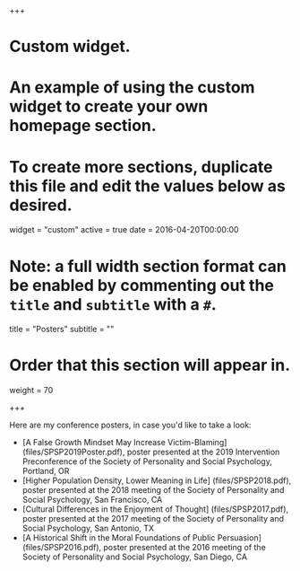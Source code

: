 +++
# Custom widget.
# An example of using the custom widget to create your own homepage section.
# To create more sections, duplicate this file and edit the values below as desired.
widget = "custom"
active = true
date = 2016-04-20T00:00:00

# Note: a full width section format can be enabled by commenting out the `title` and `subtitle` with a `#`.
title = "Posters"
subtitle = ""

# Order that this section will appear in.
weight = 70

+++

Here are my conference posters, in case you'd like to take a look:

* [A False Growth Mindset May Increase Victim-Blaming] (files/SPSP2019Poster.pdf), poster presented at the 2019 Intervention Preconference of the Society of Personality and Social Psychology, Portland, OR
* [Higher Population Density, Lower Meaning in Life] (files/SPSP2018.pdf), poster presented at the 2018 meeting of the Society of Personality and Social Psychology, San Francisco, CA
* [Cultural Differences in the Enjoyment of Thought] (files/SPSP2017.pdf), poster presented at the 2017 meeting of the Society of Personality and Social Psychology, San Antonio, TX
* [A Historical Shift in the Moral Foundations of Public Persuasion] (files/SPSP2016.pdf), poster presented at the 2016 meeting of the Society of Personality and Social Psychology, San Diego, CA

